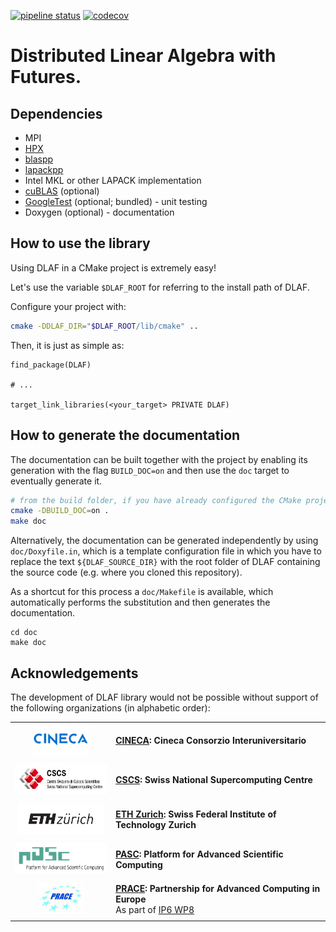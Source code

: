 [![pipeline status](https://gitlab.com/cscs-ci/eth-cscs/DLA-Future/badges/master/pipeline.svg)](https://gitlab.com/cscs-ci/eth-cscs/DLA-Future/-/commits/master) [![codecov](https://codecov.io/gl/cscs-ci:eth-cscs/DLA-Future/branch/master/graph/badge.svg)](https://codecov.io/gl/cscs-ci:eth-cscs/DLA-Future)

# Distributed Linear Algebra with Futures.

## Dependencies

- MPI
- [HPX](https://github.com/STEllAR-GROUP/hpx)
- [blaspp](https://bitbucket.org/icl/blaspp/src/default/)
- [lapackpp](https://bitbucket.org/icl/lapackpp/src/default/)
- Intel MKL or other LAPACK implementation
- [cuBLAS](https://developer.nvidia.com/cublas) (optional)
- [GoogleTest](https://github.com/google/googletest) (optional; bundled) - unit testing
- Doxygen (optional) - documentation

## How to use the library

Using DLAF in a CMake project is extremely easy!

Let's use the variable `$DLAF_ROOT` for referring to the install path of DLAF.

Configure your project with:

```bash
cmake -DDLAF_DIR="$DLAF_ROOT/lib/cmake" ..
```

Then, it is just as simple as:

```
find_package(DLAF)

# ...

target_link_libraries(<your_target> PRIVATE DLAF)
```

## How to generate the documentation

The documentation can be built together with the project by enabling its generation with the flag `BUILD_DOC=on` and then use the `doc` target to eventually generate it.

```bash
# from the build folder, if you have already configured the CMake project
cmake -DBUILD_DOC=on .
make doc
```

Alternatively, the documentation can be generated independently by using `doc/Doxyfile.in`, which is a template configuration file in which you have to replace the text `${DLAF_SOURCE_DIR}` with the root folder of DLAF containing the source code (e.g. where you cloned this repository).

As a shortcut for this process a `doc/Makefile` is available, which automatically performs the substitution and then generates the documentation.

```
cd doc
make doc
```

## Acknowledgements

The development of DLAF library would not be possible without support of the following organizations (in alphabetic order):

|||
:---:|:---
<img height="50" src="./doc/images/logo-cineca.png"> | [**CINECA**](https://www.cineca.it/en)**: Cineca Consorzio Interuniversitario**
|||
<img height="50" src="./doc/images/logo-cscs.jpg"> | [**CSCS**](https://www.cscs.ch)**: Swiss National Supercomputing Centre**
|||
<img height="50" src="./doc/images/logo-eth.svg"> | [**ETH Zurich**](https://ethz.ch/en.html)**: Swiss Federal Institute of Technology Zurich**
|||
<img height="50" src="./doc/images/logo-pasc.png"> | [**PASC**](https://www.pasc-ch.org/)**: Platform for Advanced Scientific Computing**
|||
<img height="50" src="./doc/images/logo-prace.jpg"> | [**PRACE**](https://prace-ri.eu/)**: Partnership for Advanced Computing in Europe**<br/>As part of [IP6 WP8](https://prace-ri.eu/about/ip-projects/#PRACE6IP)
|||
